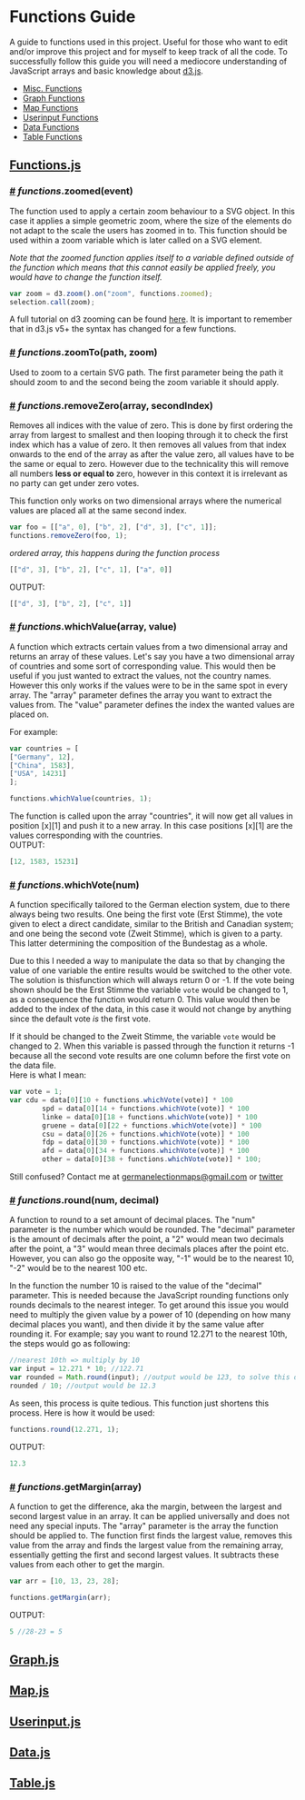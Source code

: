 # Functions Guide
A guide to functions used in this project. Useful for those who want to edit and/or improve this project and for myself to keep track of all the code. To successfully follow this guide you will need a mediocore understanding of JavaScript arrays and basic knowledge about [d3.js](https://d3js.org/).
- [Misc. Functions](#functions)
- [Graph Functions](#graph)
- [Map Functions](#map)
- [Userinput Functions](#userinput)
- [Data Functions](#data)
- [Table Functions](#table)

## [Functions.js](script/functions.js) <a name="functions"></a>

### [#](#zoomed) *functions*.zoomed(event)
The function used to apply a certain zoom behaviour to a SVG object. In this case it applies a simple geometric zoom, where the size of the elements do not adapt to the scale the users has zoomed in to.
This function should be used within a zoom variable which is later called on a SVG element.

*Note that the zoomed function applies itself to a variable defined outside of the function which means that this cannot easily be applied freely, you would have to change the function itself.*

<a name="zoomed"></a>
```js
var zoom = d3.zoom().on("zoom", functions.zoomed);
selection.call(zoom);
```

A full tutorial on d3 zooming can be found [here](https://www.freecodecamp.org/news/get-ready-to-zoom-and-pan-like-a-pro-after-reading-this-in-depth-tutorial-5d963b0a153e/). It is important to remember that in d3.js v5+ the syntax has changed for a few functions.


### [#](#zoomTo) *functions*.zoomTo(path, zoom) <a name="zoomTo"></a>
Used to zoom to a certain SVG path. The first parameter being the path it should zoom to and the second being the zoom variable it should apply.


### [#](#remove_zero) *functions*.removeZero(array, secondIndex)
Removes all indices with the value of zero. This is done by first ordering the array from largest to smallest and then looping through it to check the first index which has a value of zero. It then removes all values from that index onwards to the end of the array as after the value zero, all values have to be the same or equal to zero.
However due to the technicality this will remove all numbers **less or equal to** zero, however in this context it is irrelevant as no party can get under zero votes.


This function only works on two dimensional arrays where the numerical values are placed all at the same second index.
<a name="remove_zero"></a>
```js
var foo = [["a", 0], ["b", 2], ["d", 3], ["c", 1]];
functions.removeZero(foo, 1);
```
*ordered array, this happens during the function process*
```js
[["d", 3], ["b", 2], ["c", 1], ["a", 0]]
```
OUTPUT:
```js
[["d", 3], ["b", 2], ["c", 1]]
```


### [#](#which_value) *functions*.whichValue(array, value)
A function which extracts certain values from a two dimensional array and returns an array of these values. Let's say you have a two dimensional array of countries and some sort of corresponding value. This would then be useful if you just wanted to extract the values, not the country names. However this only works if the values were to be in the same spot in every array.
The "array" parameter defines the array you want to extract the values from. The "value" parameter defines the index the wanted values are placed on.


For example:
<a name="which_value"></a>
```js
var countries = [
["Germany", 12],
["China", 1583],
["USA", 14231]
];

functions.whichValue(countries, 1);
```
The function is called upon the array "countries", it will now get all values in position [x][1] and push it to a new array. In this case positions [x][1] are the values corresponding with the countries.<br/>
OUTPUT:
```js
[12, 1583, 15231]
```


### [#](#which_vote) *functions*.whichVote(num)
A function specifically tailored to the German election system, due to there always being two results. One being the first vote (Erst Stimme), the vote given to elect a direct candidate, similar to the British and Canadian system; and one being the second vote (Zweit Stimme), which is given to a party. This latter determining the composition of the Bundestag as a whole.


Due to this I needed a way to manipulate the data so that by changing the value of one variable the entire results would be switched to the other vote. The solution is thisfunction which will always return 0 or -1. If the vote being shown should be the Erst Stimme the variable `vote` would be changed to 1, as a consequence the function would return 0. This value would then be added to the index of the data, in this case it would not change by anything since the default vote *is* the first vote.


If it should be changed to the Zweit Stimme, the variable `vote` would be changed to 2. When this variable is passed through the function it returns -1 because all the second vote results are one column before the first vote on the data file.<br/>
Here is what I mean:
<a name="which_vote"></a>
```js
var vote = 1;
var cdu = data[0][10 + functions.whichVote(vote)] * 100
        spd = data[0][14 + functions.whichVote(vote)] * 100
        linke = data[0][18 + functions.whichVote(vote)] * 100
        gruene = data[0][22 + functions.whichVote(vote)] * 100
        csu = data[0][26 + functions.whichVote(vote)] * 100
        fdp = data[0][30 + functions.whichVote(vote)] * 100
        afd = data[0][34 + functions.whichVote(vote)] * 100
        other = data[0][38 + functions.whichVote(vote)] * 100;
```
Still confused? Contact me at germanelectionmaps@gmail.com or [twitter]()


### [#](#round) *functions*.round(num, decimal)
A function to round to a set amount of decimal places. The "num" parameter is the number which would be rounded. The "decimal" parameter is the amount of decimals after the point, a "2" would mean two decimals after the point, a "3" would mean three decimals places after the point etc. However, you can also go the opposite way, "-1" would be to the nearest 10, "-2" would be to the nearest 100 etc.


In the function the number 10 is raised to the value of the "decimal" parameter. This is needed because the JavaScript rounding functions only rounds decimals to the nearest integer. To get around this issue you would need to multiply the given value by a power of 10 (depending on how many decimal places you want), and then divide it by the same value after rounding it. For example; say you want to round 12.271 to the nearest 10th, the steps would go as following:
```js
//nearest 10th => multiply by 10
var input = 12.271 * 10; //122.71
var rounded = Math.round(input); //output would be 123, to solve this divide it
rounded / 10; //output would be 12.3
```
As seen, this process is quite tedious. This function just shortens this process. Here is how it would be used:
<a name="round"></a>
```js
functions.round(12.271, 1);
```
OUTPUT:
```js
12.3
```

### [#](#get_margin) *functions*.getMargin(array)
A function to get the difference, aka the margin, between the largest and second largest value in an array. It can be applied universally and does not need any special inputs. The "array" parameter is the array the function should be applied to. The function first finds the largest value, removes this value from the array and finds the largest value from the remaining array, essentially getting the first and second largest values. It subtracts these values from each other to get the margin.
<a name="get_margin"></a>
```js
var arr = [10, 13, 23, 28];

functions.getMargin(arr);
```
OUTPUT:
```js
5 //28-23 = 5
```

## [Graph.js](script/graph.js) <a name="graph"></a>

## [Map.js](script/map.js) <a name="map"></a>

## [Userinput.js](script/userinput.js) <a name="userinput"></a>

## [Data.js](script/data.js) <a name="data"></a>

## [Table.js](script/table.js) <a name="table"></a>
